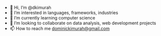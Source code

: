- 👋 Hi, I’m @dkimurah
- 👀 I’m interested in languages, frameworks, industries
- 🌱 I’m currently learning computer science
- 💞️ I’m looking to collaborate on data analysis, web development projects
- 📫 How to reach me dominickimurah@gmail.com

<!---
dkimurah/dkimurah is a ✨ special ✨ repository because its `README.md` (this file) appears on your GitHub profile.
You can click the Preview link to take a look at your changes.
--->
